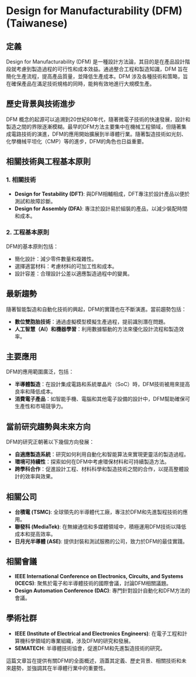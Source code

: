 # Design for Manufacturability (DFM) (Taiwanese)

## 定義
Design for Manufacturability (DFM) 是一種設計方法論，其目的是在產品設計階段就考慮到製造過程的可行性和成本效益。通過整合工程和製造知識，DFM 旨在簡化生產流程，提高產品質量，並降低生產成本。DFM 涉及各種技術和策略，旨在確保產品在滿足技術規格的同時，能夠有效地進行大規模生產。

## 歷史背景與技術進步
DFM 概念的起源可以追溯到20世紀80年代，隨著微電子技術的快速發展，設計和製造之間的界限逐漸模糊。最早的DFM方法主要集中在機械工程領域，但隨著集成電路技術的演進，DFM的應用開始擴展到半導體行業。隨著製造技術如光刻、化學機械平坦化（CMP）等的進步，DFM的角色也日益重要。

## 相關技術與工程基本原則

### 1. 相關技術
- **Design for Testability (DFT)**: 與DFM相輔相成，DFT專注於設計產品以便於測試和故障診斷。
- **Design for Assembly (DFA)**: 專注於設計易於組裝的產品，以減少裝配時間和成本。

### 2. 工程基本原則
DFM的基本原則包括：
- 簡化設計：減少零件數量和複雜性。
- 選擇適當材料：考慮材料的可加工性和成本。
- 設計容差：合理設計公差以適應製造過程中的變異。

## 最新趨勢
隨著智能製造和自動化技術的興起，DFM的實踐也在不斷演進。當前趨勢包括：
- **數位雙胞胎技術**：通過虛擬模型模擬生產過程，提前識別潛在問題。
- **人工智慧（AI）和機器學習**：利用數據驅動的方法來優化設計流程和製造效率。

## 主要應用
DFM的應用範圍廣泛，包括：
- **半導體製造**：在設計集成電路和系統單晶片（SoC）時，DFM技術被用來提高良率和降低成本。
- **消費電子產品**：如智能手機、電腦和其他電子設備的設計中，DFM幫助確保可生產性和市場競爭力。

## 當前研究趨勢與未來方向
DFM的研究正朝著以下幾個方向發展：
- **自適應製造系統**：研究如何利用自動化和智能算法來實現更靈活的製造過程。
- **環境可持續性**：探索如何在DFM中考慮環保材料和可持續製造方法。
- **跨學科合作**：促進設計工程、材料科學和製造技術之間的合作，以提高整體設計的效率與效果。

## 相關公司
- **台積電 (TSMC)**: 全球領先的半導體代工廠，專注於DFM和先進製程技術的應用。
- **聯發科 (MediaTek)**: 在無線通信和多媒體領域中，積極運用DFM技術以降低成本和提高效率。
- **日月光半導體 (ASE)**: 提供封裝和測試服務的公司，致力於DFM的最佳實踐。

## 相關會議
- **IEEE International Conference on Electronics, Circuits, and Systems (ICECS)**: 聚焦於電子和半導體技術的國際會議，討論DFM相關議題。
- **Design Automation Conference (DAC)**: 專門針對設計自動化和DFM方法的會議。

## 學術社群
- **IEEE (Institute of Electrical and Electronics Engineers)**: 在電子工程和計算機科學領域的專業組織，涉及DFM的研究和發展。
- **SEMATECH**: 半導體技術協會，促進DFM和先進製造技術的研究。

這篇文章旨在提供有關DFM的全面概述，涵蓋其定義、歷史背景、相關技術和未來趨勢，並強調其在半導體行業中的重要性。